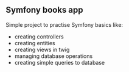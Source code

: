 ## Symfony books app ##

Simple project to practise Symfony basics like:
- creating controllers
- creating entities
- creating views in twig
- managing database operations
- creating simple queries to database
